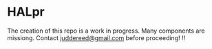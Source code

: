 # HALpr
The creation of this repo is a work in progress. Many components are missiong. Contact juddereed@gmail.com before proceeding! !!
